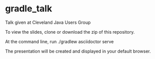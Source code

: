 # gradle_talk
Talk given at Cleveland Java Users Group

To view the slides, clone or download the zip of this repository.

At the command line, run 
./gradlew asciidoctor serve

The presentation will be created and displayed in your default browser.
